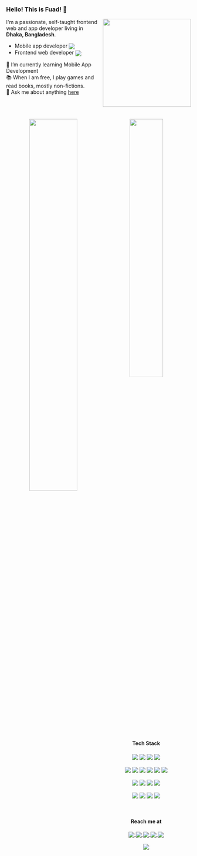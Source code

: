 <h3> Hello! This is Fuad! 👋 </h3>
<img align="right" height="240" src="https://64.media.tumblr.com/2d0af9c90d1b1107313cc20bda01548a/tumblr_outwxnanpp1u79o2lo1_1280.gifv" />



I'm a passionate, self-taught frontend web and app developer living in **Dhaka, Bangladesh**.
- Mobile app developer <img align="center" src="https://img.shields.io/badge/Flutter-%2302569B.svg?style=flat&logo=Flutter&logoColor=white" />
- Frontend web developer <img align="center" src="https://img.shields.io/badge/vuejs-%2335495e.svg?style=flat&logo=vuedotjs&logoColor=%234FC08D" />

<p>
  🌱 I’m currently learning Mobile App Development
  <br>
  📚 When I am free, I play games and read books, mostly non-fictions.
  <br>
  💬 Ask me about anything <a href="https://github.com/motasimfuad/motasimfuad/issues" title="Issues">here</a>
</p>



<br/>
<br/>

<br/>
<div align="center">
<img align="left" width="51%" src="https://github-readme-stats.vercel.app/api?username=motasimfuad&show_icons=true&theme=jolly" />
<img width="42.5%" src="https://github-readme-stats.vercel.app/api/top-langs/?username=motasimfuad&layout=compact&theme=jolly" />
</div>
<br/>





<div align="center">
  <h4> Tech Stack </h4>
<div>
<img align="center" src="https://img.shields.io/badge/dart-%230175C2.svg?style=for-the-badge&logo=dart&logoColor=white" />
<img align="center" src="https://img.shields.io/badge/javascript-%23323330.svg?style=for-the-badge&logo=javascript&logoColor=%23F7DF1E" />
<img align="center" src="https://img.shields.io/badge/html5-%23E34F26.svg?style=for-the-badge&logo=html5&logoColor=white" />
<img align="center" src="https://img.shields.io/badge/css3-%231572B6.svg?style=for-the-badge&logo=css3&logoColor=white" />
</div>
<br/>
<div>
<img align="center" src="https://img.shields.io/badge/Flutter-%2302569B.svg?style=for-the-badge&logo=Flutter&logoColor=white" />
<img align="center" src="https://img.shields.io/badge/vuejs-%2335495e.svg?style=for-the-badge&logo=vuedotjs&logoColor=%234FC08D" />
<img align="center" src="https://img.shields.io/badge/Nuxt-black?style=for-the-badge&logo=nuxt.js&logoColor=white" />
<img align="center" src="https://img.shields.io/badge/tailwindcss-%2338B2AC.svg?style=for-the-badge&logo=tailwind-css&logoColor=white" />
<img align="center" src="https://img.shields.io/badge/bootstrap-%23563D7C.svg?style=for-the-badge&logo=bootstrap&logoColor=white" />
<img align="center" src="https://img.shields.io/badge/SASS-hotpink.svg?style=for-the-badge&logo=SASS&logoColor=white" />
</div>
<br/>
<div>
<img align="center" src="https://img.shields.io/badge/git-%23F05033.svg?style=for-the-badge&logo=git&logoColor=white" />
<img align="center" src="https://img.shields.io/badge/github-%23121011.svg?style=for-the-badge&logo=github&logoColor=white" />
<img align="center" src="https://img.shields.io/badge/gitlab-%23181717.svg?style=for-the-badge&logo=gitlab&logoColor=white" />
<img align="center" src="https://img.shields.io/badge/bitbucket-%230047B3.svg?style=for-the-badge&logo=bitbucket&logoColor=white" />
</div>
<br/>
<div>
<img align="center" src="https://img.shields.io/badge/Visual%20Studio%20Code-0078d7.svg?style=for-the-badge&logo=visual-studio-code&logoColor=white" />
<img align="center" src="https://img.shields.io/badge/NPM-%23000000.svg?style=for-the-badge&logo=npm&logoColor=white" />
<img align="center" src="https://img.shields.io/badge/webpack-%238DD6F9.svg?style=for-the-badge&logo=webpack&logoColor=black" />
<img align="center" src="https://img.shields.io/badge/firebase-%23039BE5.svg?style=for-the-badge&logo=firebase" />
</div>
  </div>
<br/>
<br/>


<div align="center">
<h4> Reach me at </h4>

<a href="mailto:motasimfuad0@gmail.com">
  <img align="center" src="https://img.shields.io/badge/Gmail-D14836?style=flat&logo=gmail&logoColor=white" />
</a>
<a href="https://www.linkedin.com/in/motasimfuad/">
  <img align="center" src="https://img.shields.io/badge/linkedin-%230077B5.svg?style=flat&logo=linkedin&logoColor=white" />
</a>
<a href="https://stackoverflow.com/users/15512185/motasimfuad">
  <img align="center" src="https://img.shields.io/badge/-Stackoverflow-FE7A16?style=flat&logo=stack-overflow&logoColor=white" />
</a>
<a href="https://twitter.com/motasimfuadDev">
  <img align="center" src="https://img.shields.io/badge/Twitter-%231DA1F2.svg?style=flat&logo=Twitter&logoColor=white" />
</a>
<a href="https://www.reddit.com/user/motasimfuad">
  <img align="center" src="https://img.shields.io/badge/Reddit-%23FF4500.svg?style=flat&logo=Reddit&logoColor=white" />
</a>

</div>


<br/>
<div align="center">
<img align="center" src="https://visitor-badge.glitch.me/badge?page_id=${motasimfuad}&left_color=lightgrey&right_color=black" />
  </div>
